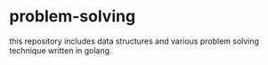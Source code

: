 # problem-solving
this repository includes data structures and various problem solving technique written in golang.
